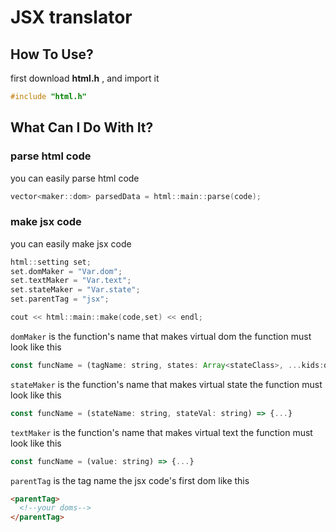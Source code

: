# JSX translator
## How To Use?
first download **html.h** , and import it
```cpp
#include "html.h"
```
## What Can I Do With It?
### parse html code
you can easily parse html code
```cpp
vector<maker::dom> parsedData = html::main::parse(code);
```
### make jsx code
you can easily make jsx code
```cpp
html::setting set;
set.domMaker = "Var.dom";
set.textMaker = "Var.text";
set.stateMaker = "Var.state";
set.parentTag = "jsx";

cout << html::main::make(code,set) << endl;
```
`domMaker` is the function's name that makes virtual dom
the function must look like this
```js
const funcName = (tagName: string, states: Array<stateClass>, ...kids:domClass) => {...}
```
`stateMaker` is the function's name that makes virtual state
the function must look like this
```js
const funcName = (stateName: string, stateVal: string) => {...}
```
`textMaker` is the function's name that makes virtual text
the function must look like this
```js
const funcName = (value: string) => {...}
```
`parentTag` is the tag name the jsx code's first dom
like this
```html
<parentTag>
  <!--your doms-->
</parentTag>
```
